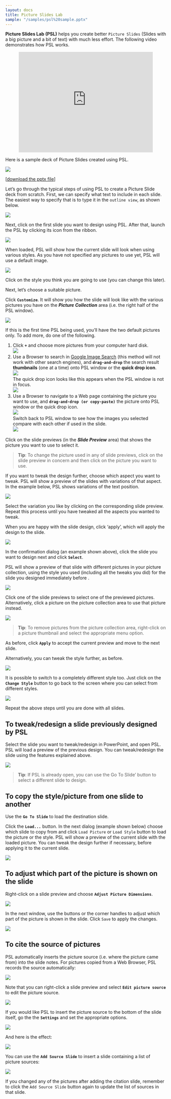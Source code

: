 ```yaml
---
layout: docs
title: Picture Slides Lab
sample: "/samples/psl%20sample.pptx"
---
```


**Picture Slides Lab (PSL)** helps you create better `Picture Slides` (Slides with a big picture and a bit of text) with much less effort. The following video demonstrates how PSL works.

<iframe style="display:block;margin-left:auto;margin-right:auto;" width="420" height="315" src="https://www.youtube.com/embed/vyBUandCKZo" frameborder="0" allowfullscreen></iframe>

Here is a sample deck of Picture Slides created using PSL.

![](/img/docs/picture-slides-lab/image_0.png)

[[download the pptx file](/samples/psl%20sample.pptx)] 

Let’s go through the typical steps of using PSL to create a Picture Slide deck from scratch. First, we can specify what text to include in each slide. The easiest way to specify that is to type it in the `outline view`, as shown below. 

![](/img/docs/picture-slides-lab/image_1.png)

Next, click on the first slide you want to design using PSL. After that, launch the PSL by clicking its icon from the ribbon. 

![](/img/docs/picture-slides-lab/image_2.png)

When loaded, PSL will show how the current slide will look when using various styles. As you have not specified any pictures to use yet, PSL will use a default image.

![](/img/docs/picture-slides-lab/image_3.png)

Click on the style you think you are going to use (you can change this later). 

Next, let’s choose a suitable picture. 

Click **`Customize`**. It will show you how the slide will look like with the various pictures you have on the ***Picture Collection*** area (i.e. the right half of the PSL window).

![](/img/docs/picture-slides-lab/image_4.png)

If this is the first time PSL being used, you’ll have the two default pictures only. To add more, do one of the following.

1. Click **`+`** and choose more pictures from your computer hard disk.<br />
![](/img/docs/picture-slides-lab/image_5.png)<br />
2. Use a Browser to search in [Google Image Search](https://images.google.com/) (this method will not work with other search engines), and **`drag-and-drop`** the search result **thumbnails** (one at a time) onto PSL window or the **quick drop icon**.<br />
![](/img/docs/picture-slides-lab/psl-dnd.gif)<br />
The quick drop icon looks like this appears when the PSL window is not in focus.<br />
![](/img/docs/picture-slides-lab/image_7.png)<br />
3. Use a Browser to navigate to a Web page containing the picture you want to use, and **`drag-and-drop (or copy-paste)`** the picture onto PSL window or the quick drop icon.<br />
![](/img/docs/picture-slides-lab/image_8.png)<br />
Switch back to PSL window to see how the images you selected compare with each other if used in the slide.<br />
![](/img/docs/picture-slides-lab/image_9.png)<br />

Click on the slide previews (in the ***Slide Preview*** area) that shows the picture you want to use to select it. 

>**Tip**: To change the picture used in any of slide previews, click on the slide preview in concern and then click on the picture you want to use.

If you want to tweak the design further, choose which aspect you want to tweak. PSL will show a preview of the slides with variations of that aspect. In the example below, PSL shows variations of the text position.

![](/img/docs/picture-slides-lab/image_11.png)

Select the variation you like by clicking on the corresponding slide preview. Repeat this process until you have tweaked all the aspects you wanted to tweak.

When you are happy with the slide design, click ‘apply’, which will apply the design to the slide.

![](/img/docs/picture-slides-lab/image_12.png)

In the confirmation dialog (an example shown above), click the slide you want to design next and click **`Select`**.

PSL will show a preview of that slide with different pictures in your picture collection, using the style you used (including all the tweaks you did) for the slide you designed immediately before .

![](/img/docs/picture-slides-lab/image_13.png)

Click one of the slide previews to select one of the previewed pictures. Alternatively, click a picture on the picture collection area to use that picture instead.

![](/img/docs/picture-slides-lab/image_14.png)

>**Tip**: To remove pictures from the picture collection area, right-click on a picture thumbnail and select the appropriate menu option.

As before, click **`Apply`** to accept the current preview and move to the next slide. 

Alternatively, you can tweak the style further, as before. 

![](/img/docs/picture-slides-lab/image_15.png)

It is possible to switch to a completely different style too. Just click on the **`Change Style`** button to go back to the screen where you can select from different styles.

![](/img/docs/picture-slides-lab/image_16.png)

Repeat the above steps until you are done with all slides. 


## To tweak/redesign a slide previously designed by PSL

Select the slide you want to tweak/redesign in PowerPoint, and open PSL. PSL will load a preview of the previous design. You can tweak/redesign the slide using the features explained above. 

![](/img/docs/picture-slides-lab/image_17.png)

>**Tip**: If PSL is already open, you can use the Go To Slide’ button to select a different slide to design. 


## To copy the style/picture from one slide to another

Use the **`Go To Slide`** to load the destination slide.

Click the **`Load...`** button. In the next dialog (example shown below) choose which slide to copy from and click `Load Picture` or `Load Style` button to load the picture or the style. PSL will show a preview of the current slide with the loaded picture. You can tweak the design further if necessary, before applying it to the current slide.

![](/img/docs/picture-slides-lab/image_18.png)


## To adjust which part of the picture is shown on the slide

Right-click on a slide preview and choose **`Adjust Picture Dimensions`**.

![](/img/docs/picture-slides-lab/image_19.png)

In the next window, use the buttons or the corner handles to adjust which part of the picture is shown in the slide. Click `Save` to apply the changes.

![](/img/docs/picture-slides-lab/image_20.png)


## To cite the source of pictures

PSL automatically inserts the picture source (i.e. where the picture came from) into the slide notes. For pictures copied from a Web Browser, PSL records the source automatically: 

![](/img/docs/picture-slides-lab/image_21.png)

Note that you can right-click a slide preview and select **`Edit picture source`** to edit the picture source.

![](/img/docs/picture-slides-lab/image_22.png)

If you would like PSL to insert the picture source to the bottom of the slide itself, go the the **`Settings`** and set the appropriate options.  

![](/img/docs/picture-slides-lab/image_23.png)

And here is the effect:

![](/img/docs/picture-slides-lab/image_24.png)

You can use the **`Add Source Slide`** to insert a slide containing a list of picture sources:

![](/img/docs/picture-slides-lab/image_25.png)

If you changed any of the pictures after adding the citation slide, remember to click the `Add Source Slide` button again to update the list of sources in that slide.


